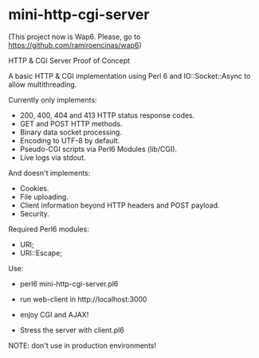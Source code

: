 # mini-http-cgi-server
(This project now is Wap6. Please, go to https://github.com/ramiroencinas/wap6)

HTTP & CGI Server Proof of Concept

A basic HTTP & CGI implementation using Perl 6 and IO::Socket::Async to allow multithreading.

Currently only implements:

- 200, 400, 404 and 413 HTTP status response codes.
- GET and POST HTTP methods.
- Binary data socket processing.
- Encoding to UTF-8 by default.
- Pseudo-CGI scripts via Perl6 Modules (lib/CGI).
- Live logs via stdout.

And doesn't implements:

- Cookies.
- File uploading.
- Client information beyond HTTP headers and POST payload.
- Security.

Required Perl6 modules:

- URI;
- URI::Escape;

Use:

- perl6 mini-http-cgi-server.pl6

- run web-client in http://localhost:3000

- enjoy CGI and AJAX!

- Stress the server with client.pl6

NOTE: don't use in production environments!
